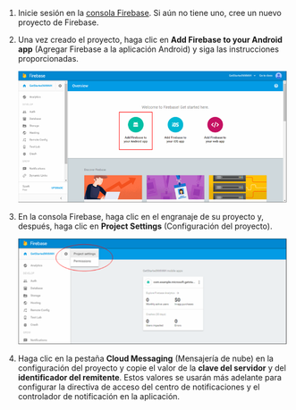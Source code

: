 

1. Inicie sesión en la [consola Firebase](https://firebase.google.com/console/). Si aún no tiene uno, cree un nuevo proyecto de Firebase.
2. Una vez creado el proyecto, haga clic en **Add Firebase to your Android app** (Agregar Firebase a la aplicación Android) y siga las instrucciones proporcionadas.
   
    ![](./media/notification-hubs-enable-firebase-cloud-messaging/notification-hubs-add-firebase-to-android-app.png)
3. En la consola Firebase, haga clic en el engranaje de su proyecto y, después, haga clic en **Project Settings** (Configuración del proyecto).
   
    ![](./media/notification-hubs-enable-firebase-cloud-messaging/notification-hubs-firebase-console-project-settings.png)
4. Haga clic en la pestaña **Cloud Messaging** (Mensajería de nube) en la configuración del proyecto y copie el valor de la **clave del servidor** y del **identificador del remitente**. Estos valores se usarán más adelante para configurar la directiva de acceso del centro de notificaciones y el controlador de notificación en la aplicación.

<!---HONumber=AcomDC_0706_2016-->